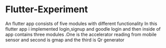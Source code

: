# Flutter-Experiment
An flutter app consists of five modules with different functionality
In this flutter app i implemented login,signup and goodle login and then inside of app contains three modules .One is the accelerator reading from mobile sensor and second is gmap and the third is Qr generator

